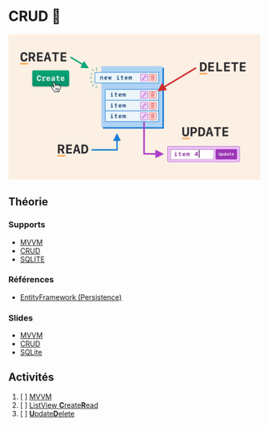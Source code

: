 # CRUD 📝

![crud.png](assets/crud.png)

## Théorie

### Supports

- [MVVM](../supports/07-mvvm)
- [CRUD](../supports/08-crud)
- [SQLITE](../supports/09-db.md)

### Références
- [EntityFramework (Persistence)](https://learn.microsoft.com/en-us/ef/core/get-started/overview/first-app?tabs=netcore-cli)

### Slides
- [MVVM](https://eduvaud-my.sharepoint.com/:p:/g/personal/jonathan_melly_eduvaud_ch/ET-n9RZYpktFskQ8Il9xQv4BsRxezaKL-ILDp--AJ0BukA?e=z4tA27)
- [CRUD](https://eduvaud-my.sharepoint.com/:p:/g/personal/jonathan_melly_eduvaud_ch/ERG7KDRhoelFngBf9bRbnaEBxp9S0o-PUCQsgBMa3XQ8Yg?e=qPaylv)
- [SQLite](https://eduvaud-my.sharepoint.com/:p:/g/personal/jonathan_melly_eduvaud_ch/EfOweX5hs5tHjqPIIcnxFxoBBqo_BYbszqYmy1xFYpGOSw?e=yvZ0gz)

## Activités

1. [ ] [MVVM](https://labs.section-inf.ch/codelabs/mobile-03-mvvm1/index.html?index=..%2F..index)
2. [ ] [ListView **C**reate**R**ead](https://labs.section-inf.ch/codelabs/mobile-04-mvvm2/index.html?index=..%2F..index)
3. [ ] [**U**pdate**D**elete](https://labs.section-inf.ch/codelabs/mobile-05-crud1/index.html?index=..%2F..index)


